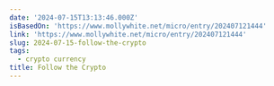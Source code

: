 ```yaml
---
date: '2024-07-15T13:13:46.000Z'
isBasedOn: 'https://www.mollywhite.net/micro/entry/202407121444'
link: 'https://www.mollywhite.net/micro/entry/202407121444'
slug: 2024-07-15-follow-the-crypto
tags:
  - crypto currency
title: Follow the Crypto
---
```

 
